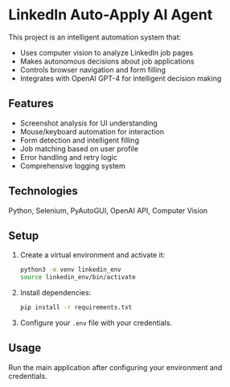 # LinkedIn Auto-Apply AI Agent

This project is an intelligent automation system that:
- Uses computer vision to analyze LinkedIn job pages
- Makes autonomous decisions about job applications
- Controls browser navigation and form filling
- Integrates with OpenAI GPT-4 for intelligent decision making

## Features
- Screenshot analysis for UI understanding
- Mouse/keyboard automation for interaction
- Form detection and intelligent filling
- Job matching based on user profile
- Error handling and retry logic
- Comprehensive logging system

## Technologies
Python, Selenium, PyAutoGUI, OpenAI API, Computer Vision

## Setup
1. Create a virtual environment and activate it:
   ```bash
   python3 -m venv linkedin_env
   source linkedin_env/bin/activate
   ```
2. Install dependencies:
   ```bash
   pip install -r requirements.txt
   ```
3. Configure your `.env` file with your credentials.

## Usage
Run the main application after configuring your environment and credentials.
